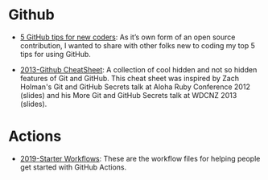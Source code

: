 # Github

- [5 GitHub tips for new coders](https://parg.co/UQD): As it’s own form of an open source contribution, I wanted to share with other folks new to coding my top 5 tips for using GitHub.

- [2013-Github CheatSheet](https://github.com/tiimgreen/github-cheat-sheet): A collection of cool hidden and not so hidden features of Git and GitHub. This cheat sheet was inspired by Zach Holman's Git and GitHub Secrets talk at Aloha Ruby Conference 2012 (slides) and his More Git and GitHub Secrets talk at WDCNZ 2013 (slides).

# Actions

- [2019-Starter Workflows](https://github.com/actions/starter-workflows): These are the workflow files for helping people get started with GitHub Actions.
